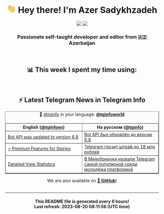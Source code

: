 <div align="center">
	<div>
		<h1>
      <img src="./assets/hi.gif" width="30px"> Hey there! I'm Azer Sadykhzadeh
    </h1>
    <img height="18" src="https://komarev.com/ghpvc/?username=sadykhzadeh&label=Views&color=2081c1&style=flat-square" />
		<a href="https://wakatime.com/Azer"> <img height="18" src="https://wakatime.com/badge/user/f80ae27a-c328-426f-a381-bc84136e2dd6.svg" /> </a>
    <h3>
      Passionate self-taught developer and editor from 🇦🇿 Azerbaijan
    </h3>
  </div>
  <br>

<h2>📊 This week I spent my time using:</h2>

<!--START_SECTION:waka-->
<!--END_SECTION:waka-->

<br>

<h2>⚡️ Latest Telegram News in Telegram Info</h2>
  <table border>
		<tr>
			<th width="50%">English (<a href="https://t.me/tginfoen">@tginfoen</a>)</th>
			<th>На русском (<a href="https://t.me/tginfo">@tginfo</a>)</th>
		</tr>
		<caption>🚩 <a href="https://t.me/tginfo">@tginfo</a> in your language: <a href="https://t.me/tginfoworld"><b>@tginfoworld</b></a><caption/>
  <tr><td><a href="https://t.me/tginfoen/1710">Bot API was updated to version 6.8</a></td>
    <td><a href="https://t.me/tginfo/3742">Bot API был обновлён до версии 6.8</a></td></tr><tr><td><a href="https://t.me/tginfoen/1709">⭐ Premium Features for Stories</a></td>
    <td><a href="https://t.me/tginfo/3741">Telegram грозит штраф до 18 млн рублей</a></td></tr><tr><td><a href="https://t.me/tginfoen/1708">Detailed View Statistics</a></td>
    <td><a href="https://t.me/tginfo/3740">В Минобрнауки назвали Telegram самой популярной среди молодёжи платформой</a></td></tr>
</table>
We are also available on <a href="https://github.com/tginfo"><b>🐙 GitHub</b></a>!
</div>

<br>
<hr>
<h4 align="center">This README file is generated <b>every 6 hours</b>!</br>Last refresh: <b>2023-08-20 08:11:56 (UTC time)</b></h4>
